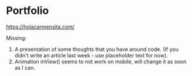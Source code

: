 # Portfolio

https://holacarmensita.com/

Missing: 
1. A presentation of some thoughts that you have around code. (If you didn't write an article last week - use placeholder text for now). 
2. Animation inView() seems to not work on mobile, will change it as soon as I can.
